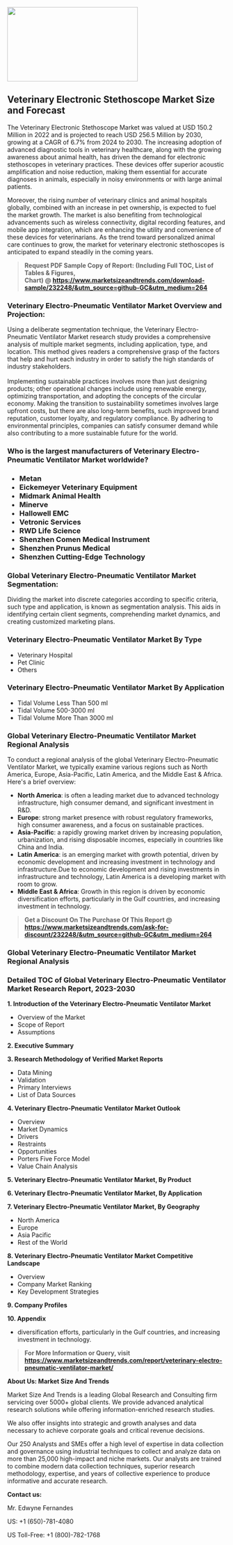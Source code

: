 <p><img class="alignnone size-medium wp-image-20088" src="https://ffe5etoiles.com/wp-content/uploads/2024/12/MST1-300x171.png" alt="" width="300" height="171" /></p><h2>Veterinary Electronic Stethoscope Market Size and Forecast</h2><p>The Veterinary Electronic Stethoscope Market was valued at USD 150.2 Million in 2022 and is projected to reach USD 256.5 Million by 2030, growing at a CAGR of 6.7% from 2024 to 2030. The increasing adoption of advanced diagnostic tools in veterinary healthcare, along with the growing awareness about animal health, has driven the demand for electronic stethoscopes in veterinary practices. These devices offer superior acoustic amplification and noise reduction, making them essential for accurate diagnoses in animals, especially in noisy environments or with large animal patients.</p><p>Moreover, the rising number of veterinary clinics and animal hospitals globally, combined with an increase in pet ownership, is expected to fuel the market growth. The market is also benefiting from technological advancements such as wireless connectivity, digital recording features, and mobile app integration, which are enhancing the utility and convenience of these devices for veterinarians. As the trend toward personalized animal care continues to grow, the market for veterinary electronic stethoscopes is anticipated to expand steadily in the coming years.</p></p><blockquote id="" class=""><strong>Request PDF Sample Copy of Report: (Including Full TOC, List of Tables &amp; Figures, Chart)&nbsp;@&nbsp;<strong><a href="https://www.marketsizeandtrends.com/download-sample/232248/&utm_source=github-GC&utm_medium=264" target="_blank">https://www.marketsizeandtrends.com/download-sample/232248/&utm_source=github-GC&utm_medium=264</a></strong></strong></blockquote><h3 id="" class="">Veterinary Electro-Pneumatic Ventilator Market&nbsp;Overview and Projection:</h3><p id="" class="">Using a deliberate segmentation technique, the Veterinary Electro-Pneumatic Ventilator Market research study provides a comprehensive analysis of multiple market segments, including application, type, and location. This method gives readers a comprehensive grasp of the factors that help and hurt each industry in order to satisfy the high standards of industry stakeholders. <br /> <br />Implementing sustainable practices involves more than just designing products; other operational changes include using renewable energy, optimizing transportation, and adopting the concepts of the circular economy. Making the transition to sustainability sometimes involves large upfront costs, but there are also long-term benefits, such improved brand reputation, customer loyalty, and regulatory compliance. By adhering to environmental principles, companies can satisfy consumer demand while also contributing to a more sustainable future for the world.</p><h3 id="" class="">Who is the largest manufacturers of&nbsp;Veterinary Electro-Pneumatic Ventilator Market worldwide?</h3><h3 class=""><p><ul><li>Metan </li><li> Eickemeyer Veterinary Equipment </li><li> Midmark Animal Health </li><li> Minerve </li><li> Hallowell EMC </li><li> Vetronic Services </li><li> RWD Life Science </li><li> Shenzhen Comen Medical Instrument </li><li> Shenzhen Prunus Medical </li><li> Shenzhen Cutting-Edge Technology</li></ul></p></h3><h3 id="" class="">Global&nbsp;Veterinary Electro-Pneumatic Ventilator Market Segmentation:</h3><p id="" class="">Dividing the market into discrete categories according to specific criteria, such type and application, is known as segmentation analysis. This aids in identifying certain client segments, comprehending market dynamics, and creating customized marketing plans.</p><h3 id="" class="">Veterinary Electro-Pneumatic Ventilator Market&nbsp;By Type</h3><p><p><ul><li>Veterinary Hospital</li><li> Pet Clinic</li><li> Others</p></li></ul></p></p><h3 id="" class="">Veterinary Electro-Pneumatic Ventilator Market&nbsp;By Application</h3><p class=""><p><ul><li>Tidal Volume Less Than 500 ml</li><li> Tidal Volume 500-3000 ml</li><li> Tidal Volume More Than 3000 ml</li></ul></p></p><h3 id="" class="">Global Veterinary Electro-Pneumatic Ventilator Market Regional Analysis</h3><p id="" class="">To conduct a regional analysis of the global Veterinary Electro-Pneumatic Ventilator Market, we typically examine various regions such as North America, Europe, Asia-Pacific, Latin America, and the Middle East &amp; Africa. Here's a brief overview:</p><ul><li><strong>North America</strong>: is often a leading market due to advanced technology infrastructure, high consumer demand, and significant investment in R&amp;D.</li><li><strong>Europe</strong>: strong market presence with robust regulatory frameworks, high consumer awareness, and a focus on sustainable practices.</li><li><strong>Asia-Pacific</strong>: a rapidly growing market driven by increasing population, urbanization, and rising disposable incomes, especially in countries like China and India.</li><li><strong>Latin America</strong>: is an emerging market with growth potential, driven by economic development and increasing investment in technology and infrastructure.Due to economic development and rising investments in infrastructure and technology, Latin America is a developing market with room to grow.</li><li><strong>Middle East &amp; Africa</strong>: Growth in this region is driven by economic diversification efforts, particularly in the Gulf countries, and increasing investment in technology.</li></ul><blockquote id="" class=""><strong>Get a Discount On The Purchase Of This Report @ <strong><a href="https://www.marketsizeandtrends.com/ask-for-discount/232248/&utm_source=github-GC&utm_medium=264" target="_blank">https://www.marketsizeandtrends.com/ask-for-discount/232248/&utm_source=github-GC&utm_medium=264</a></strong></strong></blockquote><h3 id="" class="">Global Veterinary Electro-Pneumatic Ventilator Market Regional Analysis</h3><h3 id="" class="">Detailed TOC of Global Veterinary Electro-Pneumatic Ventilator Market Research Report, 2023-2030</h3><p id="" class=""><strong>1. Introduction of the Veterinary Electro-Pneumatic Ventilator Market</strong></p><ul><li>Overview of the Market</li><li>Scope of Report</li><li>Assumptions</li></ul><p id="" class=""><strong>2. Executive Summary</strong></p><p id="" class=""><strong>3. Research Methodology of Verified Market Reports</strong></p><ul><li>Data Mining</li><li>Validation</li><li>Primary Interviews</li><li>List of Data Sources</li></ul><p id="" class=""><strong>4. Veterinary Electro-Pneumatic Ventilator Market Outlook</strong></p><ul><li>Overview</li><li>Market Dynamics</li><li>Drivers</li><li>Restraints</li><li>Opportunities</li><li>Porters Five Force Model</li><li>Value Chain Analysis</li></ul><p id="" class=""><strong>5. Veterinary Electro-Pneumatic Ventilator Market, By Product</strong></p><p id="" class=""><strong>6. Veterinary Electro-Pneumatic Ventilator Market, By Application</strong></p><p id="" class=""><strong>7. Veterinary Electro-Pneumatic Ventilator Market, By Geography</strong></p><ul><li>North America</li><li>Europe</li><li>Asia Pacific</li><li>Rest of the World</li></ul><p id="" class=""><strong>8. Veterinary Electro-Pneumatic Ventilator Market Competitive Landscape</strong></p><ul><li>Overview</li><li>Company Market Ranking</li><li>Key Development Strategies</li></ul><p id="" class=""><strong>9. Company Profiles</strong></p><p id="" class=""><strong>10. Appendix</strong></p><ul><li>diversification efforts, particularly in the Gulf countries, and increasing investment in technology.</li></ul><blockquote id="" class=""><strong>For More Information or Query, visit <strong><strong><a href="https://www.marketsizeandtrends.com/report/veterinary-electro-pneumatic-ventilator-market/" target="_blank">https://www.marketsizeandtrends.com/report/veterinary-electro-pneumatic-ventilator-market/</a></strong></strong></strong></blockquote><p id="" class=""><strong>About Us: Market Size And Trends</strong></p><p id="" class="">Market Size And Trends is a leading Global Research and Consulting firm servicing over 5000+ global clients. We provide advanced analytical research solutions while offering information-enriched research studies.</p><p id="" class="">We also offer insights into strategic and growth analyses and data necessary to achieve corporate goals and critical revenue decisions.</p><p id="" class="">Our 250 Analysts and SMEs offer a high level of expertise in data collection and governance using industrial techniques to collect and analyze data on more than 25,000 high-impact and niche markets. Our analysts are trained to combine modern data collection techniques, superior research methodology, expertise, and years of collective experience to produce informative and accurate research.</p><p id="" class=""><strong>Contact us:</strong></p><p id="" class="">Mr. Edwyne Fernandes</p><p id="" class="">US: +1 (650)-781-4080</p><p id="" class="">US Toll-Free: +1 (800)-782-1768</p>
